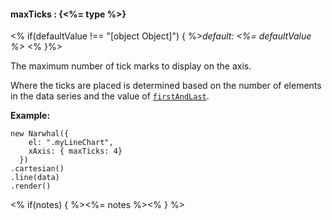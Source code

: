 #### **maxTicks** : {<%= type %>}

<% if(defaultValue !== "[object Object]") { %>*default: <%= defaultValue %>* <% }%>

The maximum number of tick marks to display on the axis.

Where the ticks are placed is determined based on the number of elements in the data series and the value of [`firstAndLast`](). 

**Example:**

	new Narwhal({
	    el: ".myLineChart",
	    xAxis: { maxTicks: 4}
	  })
	.cartesian()
	.line(data)
	.render()

<% if(notes) { %><%= notes %><% } %>

